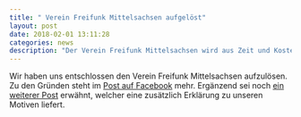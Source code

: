 ```yaml
---
title: " Verein Freifunk Mittelsachsen aufgelöst"
layout: post
date: 2018-02-01 13:11:28
categories: news
description: "Der Verein Freifunk Mittelsachsen wird aus Zeit und Kostengründen aufgelöst"
---
```


Wir haben uns entschlossen den Verein Freifunk Mittelsachsen aufzulösen.
Zu den Gründen steht im [Post auf Facebook](https://www.facebook.com/freifunkmittelsachsen/posts/871413769650104) mehr.
Ergänzend sei noch [ein weiterer Post](https://www.facebook.com/freifunkmittelsachsen/posts/873439402780874)  erwähnt, welcher eine
zusätzlich Erklärung zu unseren Motiven liefert.
